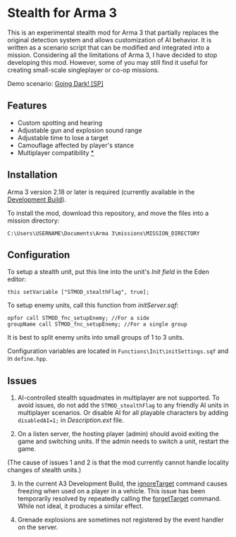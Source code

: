 # Stealth for Arma 3
This is an experimental stealth mod for Arma 3 that partially replaces the original detection system and allows customization of AI behavior. It is written as a scenario script that can be modified and integrated into a mission. Considering all the limitations of Arma 3, I have decided to stop developing this mod. However, some of you may still find it useful for creating small-scale singleplayer or co-op missions.

Demo scenario: [Going Dark! [SP]](https://steamcommunity.com/sharedfiles/filedetails/?id=3035871887)

## Features
* Custom spotting and hearing
* Adjustable gun and explosion sound range
* Adjustable time to lose a target
* Camouflage affected by player's stance
* Multiplayer compatibility [*](#issues)

## Installation
Arma 3 version 2.18 or later is required (currently available in the [Development Build](https://dev.arma3.com/dev-branch)).

To install the mod, download this repository, and move the files into a mission directory:

```
C:\Users\USERNAME\Documents\Arma 3\missions\MISSION_DIRECTORY
```

## Configuration
To setup a stealth unit, put this line into the unit's *Init field* in the Eden editor: 

```sqf
this setVariable ["STMOD_stealthFlag", true];
```

To setup enemy units, call this function from *initServer.sqf*:

```sqf
opfor call STMOD_fnc_setupEnemy; //For a side
groupName call STMOD_fnc_setupEnemy; //For a single group
```

It is best to split enemy units into small groups of 1 to 3 units.

Configuration variables are located in `Functions\Init\initSettings.sqf` and in `define.hpp`.

## Issues
1. AI-controlled stealth squadmates in multiplayer are not supported. To avoid issues, do not add the `STMOD_stealthFlag` to any friendly AI units in multiplayer scenarios. Or disable AI for all playable characters by adding `disabledAI=1;` in *Description.ext* file.

2. On a listen server, the hosting player (admin) should avoid exiting the game and switching units. If the admin needs to switch a unit, restart the game.

(The cause of issues 1 and 2 is that the mod currently cannot handle locality changes of stealth units.)

3. In the current A3 Development Build, the [ignoreTarget](https://community.bistudio.com/wiki/ignoreTarget) command causes freezing when used on a player in a vehicle. This issue has been temporarily resolved by repeatedly calling the [forgetTarget](https://community.bistudio.com/wiki/forgetTarget) command. While not ideal,  it produces a similar effect.

4. Grenade explosions are sometimes not registered by the event handler on the server.
